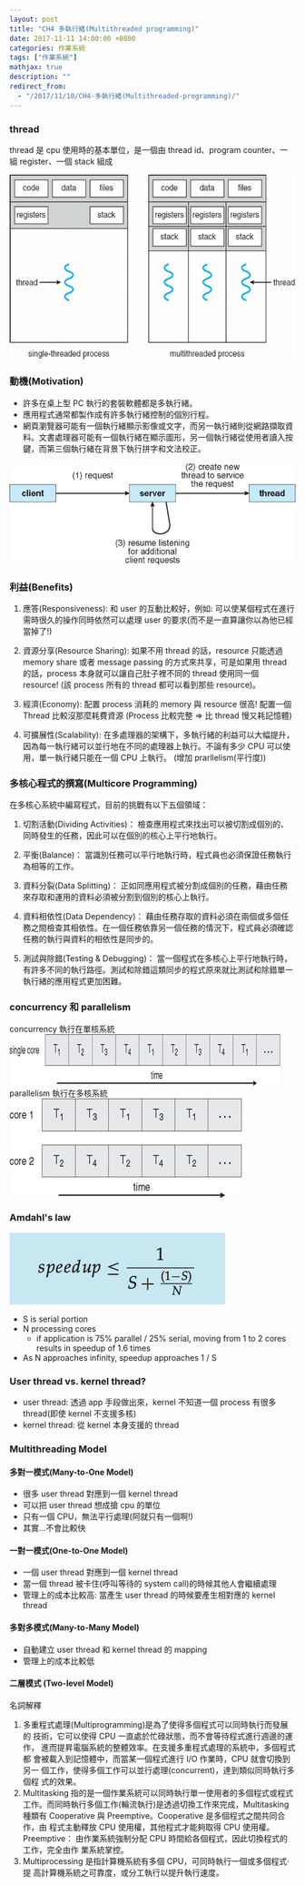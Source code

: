 ```yaml
---
layout: post
title: "CH4 多執行緒(Multithreaded programming)"
date: 2017-11-11 14:00:00 +0800
categories: 作業系統
tags: ["作業系統"]
mathjax: true
description: ""
redirect_from: 
  - "/2017/11/10/CH4-多執行緒(Multithreaded-programming)/"
---
```


### thread

thread 是 cpu 使用時的基本單位，是一個由 thread id、program counter、一組 register、一個 stack 組成

![](/assets/img/posts/lXY8Y5r.png)

### 動機(Motivation)

- 許多在桌上型 PC 執行的套裝軟體都是多執行緒。
- 應用程式通常都製作成有許多執行緒控制的個別行程。
- 網頁瀏覽器可能有一個執行緒顯示影像或文字，而另一執行緒則從網路擷取資料。文書處理器可能有一個執行緒在顯示圖形，另一個執行緒從使用者讀入按鍵，而第三個執行緒在背景下執行拼字和文法校正。

![](/assets/img/posts/uDdxc58.png)

### 利益(Benefits)

1. 應答(Responsiveness): 和 user 的互動比較好，例如: 可以使某個程式在進行需時很久的操作同時依然可以處理 user 的要求(而不是一直算讓你以為他已經當掉了!)

2. 資源分享(Resource Sharing): 如果不用 thread 的話，resource 只能透過 memory share 或者 message passing 的方式來共享，可是如果用 thread 的話，process 本身就可以讓自己肚子裡不同的 thread 使用同一個 resource!
   (該 process 所有的 thread 都可以看到那些 resource)。

3. 經濟(Economy): 配置 process 消耗的 memory 與 resource 很高! 配置一個 Thread 比較沒那麼耗費資源
   (Process 比較完整 => 比 thread 慢又耗記憶體)

4. 可擴展性(Scalability): 在多處理器的架構下，多執行緒的利益可以大幅提升，因為每一執行緒可以並行地在不同的處理器上執行。不論有多少 CPU 可以使用，單一執行緒只能在一個 CPU 上執行。
   (增加 prarllelism(平行度))

### 多核心程式的撰寫(Multicore Programming)

在多核心系統中編寫程式，目前的挑戰有以下五個領域：

1. 切割活動(Dividing Activities)： 檢查應用程式來找出可以被切割成個別的、同時發生的任務，因此可以在個別的核心上平行地執行。

2. 平衡(Balance)： 當識別任務可以平行地執行時，程式員也必須保證任務執行為相等的工作。

3. 資料分裂(Data Splitting)： 正如同應用程式被分割成個別的任務，藉由任務來存取和運用的資料必須被分割到個別的核心上執行。

4. 資料相依性(Data Dependency)： 藉由任務存取的資料必須在兩個或多個任務之間檢查其相依性。在一個任務依靠另一個任務的情況下，程式員必須確認任務的執行與資料的相依性是同步的。

5. 測試與除錯(Testing & Debugging)： 當一個程式在多核心上平行地執行時，有許多不同的執行路徑。測試和除錯這類同步的程式原來就比測試和除錯單一執行緒的應用程式更加困難。

### concurrency 和 parallelism

concurrency 執行在單核系統
![](/assets/img/posts/1GCx2Rs.png)
parallelism 執行在多核系統
![](/assets/img/posts/CbX8USx.png)

### Amdahl's law

![](/assets/img/posts/8FF8B1x.png)

- S is serial portion
- N processing cores
  - if application is 75% parallel / 25% serial, moving from 1 to 2 cores results in speedup of 1.6 times
- As N approaches infinity, speedup approaches 1 / S

### User thread vs. kernel thread?

- user thread: 透過 app 手段做出來，kernel 不知道一個 process 有很多 thread(即使 kernel 不支援多核)
- kernel thread: 從 kernel 本身支援的 thread

### Multithreading Model

#### 多對一模式(Many-to-One Model)

- 很多 user thread 對應到一個 kernel thread
- 可以把 user thread 想成搶 cpu 的單位
- 只有一個 CPU，無法平行處理(阿就只有一個啊!)
- 其實...不會比較快

#### 一對一模式(One-to-One Model)

- 一個 user thread 對應到一個 kernel thread
- 當一個 thread 被卡住(呼叫等待的 system call)的時候其他人會繼續處理
- 管理上的成本比較高: 當產生 user thread 的時候要產生相對應的 kernel thread

#### 多對多模式(Many-to-Many Model)

- 自動建立 user thread 和 kernel thread 的 mapping
- 管理上的成本比較低

#### 二層模式 (Two-level Model)

名詞解釋

1. 多重程式處理(Multiprogramming)是為了使得多個程式可以同時執行而發展的
   技術，它可以使得 CPU 一直處於忙碌狀態，而不會等待程式進行週邊的運作，
   進而提昇電腦系統的整體效率。在支援多重程式處理的系統中，多個程式都
   會被載入到記憶體中，而當某一個程式進行 I/O 作業時，CPU 就會切換到另一
   個工作，使得多個工作可以並行處理(concurrent)，達到類似同時執行多個程
   式的效果。
2. Multitasking 指的是一個作業系統可以同時執行單一使用者的多個程式或程式
   工作。而同時執行多個工作(輪流執行)是透過切換工作來完成，Multitasking
   種類有 Cooperative 與 Preemptive。Cooperative 是多個程式之間共同合作，由
   程式主動釋放 CPU 使用權，其他程式才能夠取得 CPU 使用權。Preemptive：
   由作業系統強制分配 CPU 時間給各個程式，因此切換程式的工作，完全由作
   業系統掌控。
3. Multiprocessing 是指計算機系統有多個 CPU，可同時執行一個或多個程式‧提
   高計算機系統之可靠度，或分工執行以提升執行速度。
